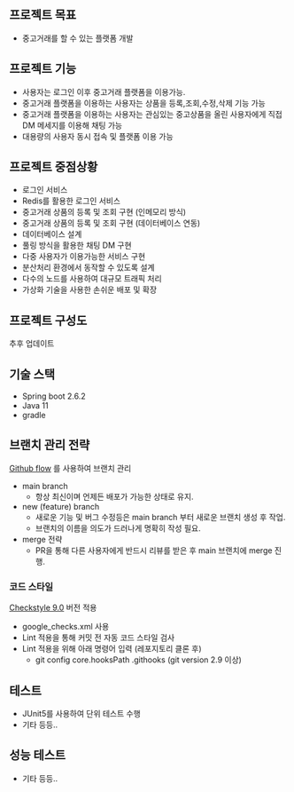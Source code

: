 ## 프로젝트 목표
* 중고거래를 할 수 있는 플랫폼 개발

## 프로젝트 기능
* 사용자는 로그인 이후 중고거래 플랫폼을 이용가능.
* 중고거래 플랫폼을 이용하는 사용자는 상품을 등록,조회,수정,삭제 기능 가능
* 중고거래 플랫폼을 이용하는 사용자는 관심있는 중고상품을 올린 사용자에게 직접 DM 메세지를 이용해 채팅 가능
* 대용량의 사용자 동시 접속 및 플랫폼 이용 가능

## 프로젝트 중점상황
* 로그인 서비스
* Redis를 활용한 로그인 서비스
* 중고거래 상품의 등록 및 조회 구현 (인메모리 방식)
* 중고거래 상품의 등록 및 조회 구현 (데이터베이스 연동)
* 데이터베이스 설계
* 풀링 방식을 활용한 채팅 DM 구현
* 다중 사용자가 이용가능한 서비스 구현
* 분산처리 환경에서 동작할 수 있도록 설계
* 다수의 노드를 사용하여 대규모 트래픽 처리
* 가상화 기술을 사용한 손쉬운 배포 및 확장


## 프로젝트 구성도

추후 업데이트

## 기술 스택

- Spring boot 2.6.2
- Java 11
- gradle


## 브랜치 관리 전략
[Github flow](https://docs.github.com/en/get-started/quickstart/github-flow) 를 사용하여 브랜치 관리
* main branch
  * 항상 최신이며 언제든 배포가 가능한 상태로 유지. 
* new (feature) branch
  * 새로운 기능 및 버그 수정등은 main branch 부터 새로운 브랜치 생성 후 작업.  
  * 브랜치의 이름을 의도가 드러나게 명확히 작성 필요.
* merge 전략
  * PR을 통해 다른 사용자에게 반드시 리뷰를 받은 후 main 브랜치에 merge 진행.

### 코드 스타일
[Checkstyle 9.0](https://github.com/checkstyle/checkstyle/releases/) 버전 적용

* google_checks.xml 사용
* Lint 적용을 통해 커밋 전 자동 코드 스타일 검사
* Lint 적용을 위해 아래 명령어 입력 (레포지토리 클론 후)
  * git config core.hooksPath .githooks (git version 2.9 이상)


## 테스트
* JUnit5를 사용하여 단위 테스트 수행
* 기타 등등..

## 성능 테스트
* 기타 등등..
